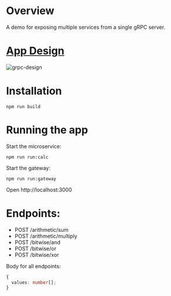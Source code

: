 # Overview
A demo for exposing multiple services from a single gRPC server.

# [App Design](https://app.eraser.io/workspace/Y6YKeLkJgzKmXtPnmlkO?origin=share)

![grpc-design](https://github.com/os-moussao/gRPC-nestjs/assets/78625018/f21af68d-6235-487f-a3ee-4d8a6abab44d)


# Installation
```npm run build```

# Running the app
Start the microservice:

```npm run run:calc```

Start the gateway:

```npm run run:gateway```

Open http://localhost:3000

# Endpoints:

- POST /arithmetic/sum
- POST /arithmetic/multiply
- POST /bitwise/and
- POST /bitwise/or
- POST /bitwise/xor

Body for all endpoints:
```typescript
{
  values: number[];
}
```
